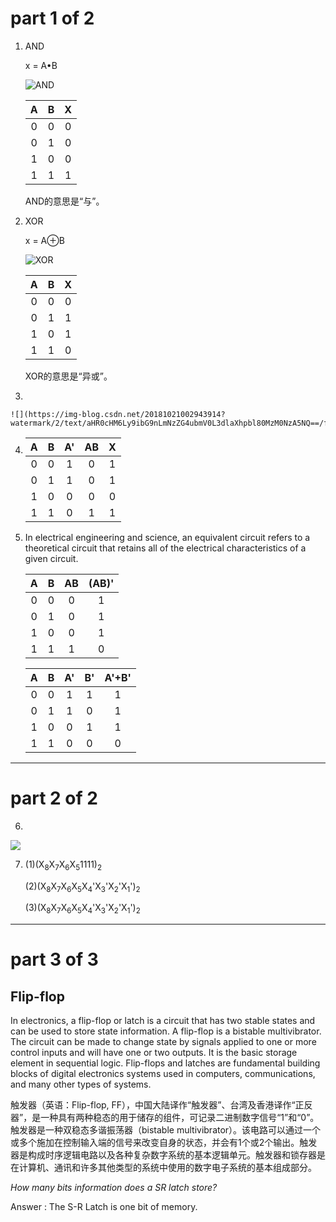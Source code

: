

# part 1 of 2

1. AND

    x = A&bull;B

    ![AND](https://upload.wikimedia.org/wikipedia/commons/thumb/6/64/AND_ANSI.svg/188px-AND_ANSI.svg.png)

    A|B|X
    :-:|:-:|:-:
    0|0|0
    0|1|0
    1|0|0
    1|1|1

    AND的意思是“与”。 

2. XOR

    x = A&oplus;B

    ![XOR](https://upload.wikimedia.org/wikipedia/commons/thumb/0/01/XOR_ANSI.svg/188px-XOR_ANSI.svg.png)

    A|B|X
    :-:|:-:|:-:
    0|0|0
    0|1|1
    1|0|1
    1|1|0

    XOR的意思是“异或”。

3. 

    ![](https://img-blog.csdn.net/20181021002943914?watermark/2/text/aHR0cHM6Ly9ibG9nLmNzZG4ubmV0L3dlaXhpbl80MzM0NzA5NQ==/font/5a6L5L2T/fontsize/400/fill/I0JBQkFCMA==/dissolve/70)


4. A|B|A'|AB|X
    :-:|:-:|:-:|:-:|:-:
    0|0|1|0|1
    0|1|1|0|1
    1|0|0|0|0
    1|1|0|1|1

5. In electrical engineering and science, an equivalent circuit refers to a theoretical circuit that retains all of the electrical characteristics of a given circuit. 

    A|B|AB|(AB)'
    :-:|:-:|:-:|:-:
    0|0|0|1
    0|1|0|1
    1|0|0|1
    1|1|1|0

    A|B|A'|B'|A'+B'
    :-:|:-:|:-:|:-:|:-:
    0|0|1|1|1
    0|1|1|0|1
    1|0|0|1|1
    1|1|0|0|0

---

# part 2 of 2

6. 
    
![](https://img-blog.csdn.net/2018102100293177?watermark/2/text/aHR0cHM6Ly9ibG9nLmNzZG4ubmV0L3dlaXhpbl80MzM0NzA5NQ==/font/5a6L5L2T/fontsize/400/fill/I0JBQkFCMA==/dissolve/70)


7. 
    (1)(X<sub>8</sub>X<sub>7</sub>X<sub>6</sub>X<sub>5</sub>1111)<sub>2</sub>

    (2)(X<sub>8</sub>X<sub>7</sub>X<sub>6</sub>X<sub>5</sub>X<sub>4</sub>'X<sub>3</sub>'X<sub>2</sub>'X<sub>1</sub>')<sub>2</sub>

    (3)(X<sub>8</sub>X<sub>7</sub>X<sub>6</sub>X<sub>5</sub>X<sub>4</sub>'X<sub>3</sub>'X<sub>2</sub>'X<sub>1</sub>')<sub>2</sub>

---

# part 3 of 3

## Flip-flop

In electronics, a flip-flop or latch is a circuit that has two stable states and can be used to store state information. A flip-flop is a bistable multivibrator. The circuit can be made to change state by signals applied to one or more control inputs and will have one or two outputs. It is the basic storage element in sequential logic. Flip-flops and latches are fundamental building blocks of digital electronics systems used in computers, communications, and many other types of systems.


触发器（英语：Flip-flop, FF），中国大陆译作“触发器”、台湾及香港译作“正反器”，是一种具有两种稳态的用于储存的组件，可记录二进制数字信号“1”和“0”。触发器是一种双稳态多谐振荡器（bistable multivibrator）。该电路可以通过一个或多个施加在控制输入端的信号来改变自身的状态，并会有1个或2个输出。触发器是构成时序逻辑电路以及各种复杂数字系统的基本逻辑单元。触发器和锁存器是在计算机、通讯和许多其他类型的系统中使用的数字电子系统的基本组成部分。

*How many bits information does a SR latch store?*

Answer : The S-R Latch is one bit of memory.
